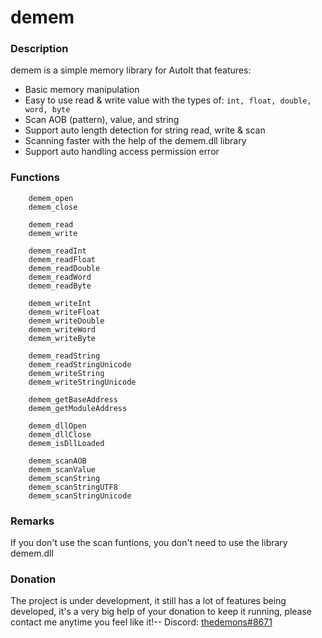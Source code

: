 # demem

### Description
demem is a simple memory library for AutoIt that features:
- Basic memory manipulation
- Easy to use read & write value with the types of: ```int, float, double, word, byte```
- Scan AOB (pattern), value, and string
- Support auto length detection for string read, write & scan
- Scanning faster with the help of the demem.dll library
- Support auto handling access permission error
### Functions
```autoit
	demem_open
	demem_close

	demem_read
	demem_write

	demem_readInt
	demem_readFloat
	demem_readDouble
	demem_readWord
	demem_readByte

	demem_writeInt
	demem_writeFloat
	demem_writeDouble
	demem_writeWord
	demem_writeByte

	demem_readString
	demem_readStringUnicode
	demem_writeString
	demem_writeStringUnicode
	
	demem_getBaseAddress
	demem_getModuleAddress

	demem_dllOpen
	demem_dllClose
	demem_isDllLoaded

	demem_scanAOB
	demem_scanValue
	demem_scanString
	demem_scanStringUTF8
	demem_scanStringUnicode
```
### Remarks
If you don't use the scan funtions, you don't need to use the library demem.dll

### Donation
The project is under development, it still has a lot of features being developed, it's a very big help of your donation to keep it running, please contact me anytime you feel like it!--
Discord: [thedemons#8671](https://discord.com/users/269920976236576769)
